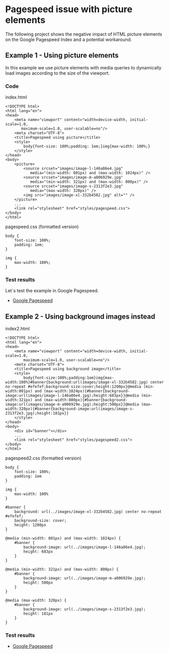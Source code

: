 # Pagespeed issue with picture elements

The following project shows the negative impact of HTML picture elements on the Google Pagespeed Index and a potential workaround.

## Example 1 - Using picture elements

In this example we use picture elements with media queries to dynamically load images according to the size of the viewport. 

### Code

index.html
```
<!DOCTYPE html>
<html lang="en">
<head>
    <meta name="viewport" content="width=device-width, initial-scale=1.0, 
       maximum-scale=1.0, user-scalable=no"/>
    <meta charset="UTF-8">
    <title>Pagespeed using picture</title>
    <style>
        body{font-size: 100%;padding: 1em;}img{max-width: 100%;}
    </style>
</head>
<body>
    <picture>
        <source srcset="images/image-l-146a86e4.jpg" 
           media="(min-width: 801px) and (max-width: 1024px)" />
        <source srcset="images/image-m-a006929e.jpg" 
           media="(min-width: 321px) and (max-width: 800px)" />
        <source srcset="images/image-s-2313f2e3.jpg" 
           media="(max-width: 320px)" />
        <img src="images/image-xl-332b4582.jpg" alt="" />
    </picture>
    ...
    <link rel="stylesheet" href="styles/pagespeed.css">
</body>
</html>
```
pagespeed.css (formatted version)
```
body {
    font-size: 100%;
    padding: 1em;
}

img {
    max-width: 100%;
}
```

### Test results

Let´s test the example in Google Pagespeed.

* [Google Pagespeed](https://developers.google.com/speed/pagespeed/insights/?hl=en&url=http%3A%2F%2Fdesign.humml.eu%2Fsandbox%2Fpagespeed%2Findex.html)

## Example 2 - Using background images instead

index2.html
```
<!DOCTYPE html>
<html lang="en">
<head>
    <meta name="viewport" content="width=device-width, initial-scale=1.0, 
        maximum-scale=1.0, user-scalable=no"/>
    <meta charset="UTF-8">
    <title>Pagespeed using background image</title>
    <style>
        body{font-size:100%;padding:1em}img{max-width:100%}#banner{background:url(images/image-xl-332b4582.jpg) center no-repeat #efefef;background-size:cover;height:1200px}@media (min-width:801px) and (max-width:1024px){#banner{background-image:url(images/image-l-146a86e4.jpg);height:683px}}@media (min-width:321px) and (max-width:800px){#banner{background-image:url(images/image-m-a006929e.jpg);height:500px}}@media (max-width:320px){#banner{background-image:url(images/image-s-2313f2e3.jpg);height:181px}}
    </style>
</head>
<body>
    <div id="banner"></div>
    ...
    <link rel="stylesheet" href="styles/pagespeed2.css">
</body>
</html>
```

pagespeed2.css (formatted version)
```
body {
    font-size: 100%;
    padding: 1em
}

img {
    max-width: 100%
}

#banner {
    background: url(../images/image-xl-332b4582.jpg) center no-repeat #efefef;
    background-size: cover;
    height: 1200px
}

@media (min-width: 801px) and (max-width: 1024px) {
    #banner {
        background-image: url(../images/image-l-146a86e4.jpg);
        height: 683px
    }
}

@media (min-width: 321px) and (max-width: 800px) {
    #banner {
        background-image: url(../images/image-m-a006929e.jpg);
        height: 500px
    }
}

@media (max-width: 320px) {
    #banner {
        background-image: url(../images/image-s-2313f2e3.jpg);
        height: 181px
    }
}
```

### Test results

* [Google Pagespeed](https://developers.google.com/speed/pagespeed/insights/?hl=de&url=http%3A%2F%2Fdesign.humml.eu%2Fsandbox%2Fpagespeed%2Findex2.html)

